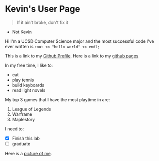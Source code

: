 # **Kevin's User Page**
> If it ain't broke, don't fix it
- Not Kevin

Hi I'm a UCSD Computer Science major and the most successful code I've ever written is `cout << "hello world" << endl;`

This is a link to my [Github Profile](https://github.com/ckckcake).
Here is a link to my [github pages](https://github.com/ckckcake/GitHub-Pages)

In my free time, I like to:
- eat
- play tennis
- build keyboards
- read light novels

My top 3 games that I have the most playtime in are:
1. League of Legends
2. Warframe
3. Maplestory

I need to:
- [x] Finish this lab
- [ ] graduate

Here is a [picture of me](../GitHub-Pages/KEVINS-MUGSHOT.jpeg).
